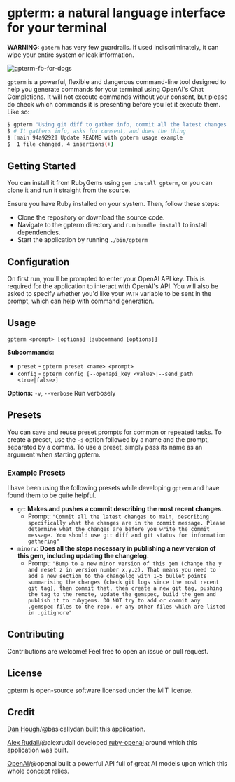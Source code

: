 # gpterm: a natural language interface for your terminal

**WARNING:** `gpterm` has very few guardrails. If used indiscriminately, it can wipe your entire system or leak information.

![gpterm-fb-for-dogs](https://github.com/basicallydan/gpterm/assets/516325/7a5bed4f-6f41-4d0a-85d9-79fb071c1aaf)

`gpterm` is a powerful, flexible and dangerous command-line tool designed to help you generate commands for your terminal using OpenAI's Chat Completions. It will not execute commands without your consent, but please do check which commands it is presenting before you let it execute them. Like so:

```bash
$ gpterm "Using git diff to gather info, commit all the latest changes with a descriptive commit message, then push the changes"
$ # It gathers info, asks for consent, and does the thing
$ [main 94a9292] Update README with gpterm usage example
$  1 file changed, 4 insertions(+)
```

## Getting Started

You can install it from RubyGems using `gem install gpterm`, or you can clone it and run it straight from the source.

Ensure you have Ruby installed on your system. Then, follow these steps:

- Clone the repository or download the source code.
- Navigate to the gpterm directory and run `bundle install` to install dependencies.
- Start the application by running `./bin/gpterm`

## Configuration

On first run, you'll be prompted to enter your OpenAI API key. This is required for the application to interact with OpenAI's API. You will also be asked to specify whether you'd like your `PATH` variable to be sent in the prompt, which can help with command generation.

## Usage

`gpterm <prompt> [options] [subcommand [options]]`

**Subcommands:**

- `preset` - `gpterm preset <name> <prompt>`
- `config` - `gpterm config [--openapi_key <value>|--send_path <true|false>]`

**Options:**
`-v`, `--verbose` Run verbosely

## Presets

You can save and reuse preset prompts for common or repeated tasks. To create a preset, use the `-s` option followed by a name and the prompt, separated by a comma.
To use a preset, simply pass its name as an argument when starting gpterm.

### Example Presets

I have been using the following presets while developing `gpterm` and have found them to be quite helpful.

- `gc`: **Makes and pushes a commit describing the most recent changes.**
  - Prompt: `"Commit all the latest changes to main, describing specifically what the changes are in the commit message. Please determine what the changes are before you write the commit message. You should use git diff and git status for information gathering"`
- `minorv`: **Does all the steps necessary in publishing a new version of this gem, including updating the changelog.**
  - Prompt: `"Bump to a new minor version of this gem (change the y and reset z in version number x.y.z). That means you need to add a new section to the changelog with 1-5 bullet points summarising the changes (check git logs since the most recent git tag), then commit that, then create a new git tag, pushing the tag to the remote, update the gemspec, build the gem and publish it to rubygems. DO NOT try to add or commit any .gemspec files to the repo, or any other files which are listed in .gitignore"`

## Contributing

Contributions are welcome! Feel free to open an issue or pull request.

## License

gpterm is open-source software licensed under the MIT license.

## Credit

[Dan Hough](https://danhough.com)/@basicallydan built this application.

[Alex Rudall](https://github.com/alexrudall)/@alexrudall developed [ruby-openai](https://github.com/alexrudall/ruby-openai) around which this application was built.

[OpenAI](https://openai.com/)/@openai built a powerful API full of great AI models upon which this whole concept relies.
